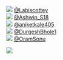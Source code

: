
 ![](http://abs.twimg.com/sticky/default_profile_images/default_profile_normal.png) [@Labiscottey](https://twitter.com/Labiscottey)<br>![](http://pbs.twimg.com/profile_images/1547987569795018752/oW-giezj_normal.jpg) [@Ashwin_S18](https://twitter.com/Ashwin_S18)<br>![](http://pbs.twimg.com/profile_images/1434764437882351618/iLqRO5xV_normal.jpg) [@aniketkale405](https://twitter.com/aniketkale405)<br>![](http://pbs.twimg.com/profile_images/1260096987610796032/EWUxdEIc_normal.jpg) [@DurgeshBhole1](https://twitter.com/DurgeshBhole1)<br>![](http://pbs.twimg.com/profile_images/1142143282631172098/-C1RsaXh_normal.jpg) [@OramSonu](https://twitter.com/OramSonu)<br> 

![](https://visitor-badge.laobi.icu/badge?page_id=ponder)
